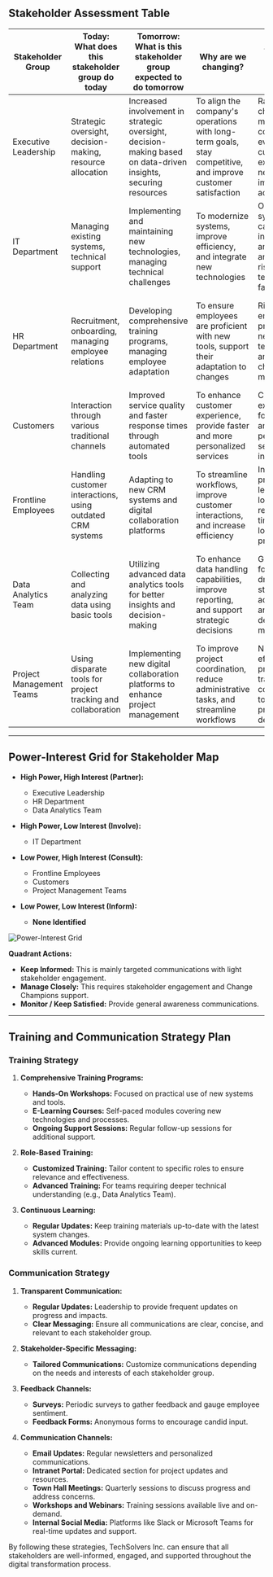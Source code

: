  ## Stakeholder Assessment Table

| Stakeholder Group       | Today: What does this stakeholder group do today              | Tomorrow: What is this stakeholder group expected to do tomorrow | Why are we changing?                                               | Why are we changing now?                                          | What is changing?                                                  | What is not changing?                                                 | What are the benefits of changing?                                  | What are the risks if we don’t change?                              | Stakeholder Group size | How big is the overall change | Knowledge needs                          | Possible areas of resistance         | Training required (Y/N) | Impact (High, Medium, Low) | Power (High, Low) | Interest (High, Low) | Treatment   | Treatment Action                                 | Strategy                                           | Engagement       | Notes                                               |
|-------------------------|--------------------------------------------------------------|-------------------------------------------------------------------|-------------------------------------------------------------------|-------------------------------------------------------------------|-------------------------------------------------------------------|--------------------------------------------------------------------|-------------------------------------------------------------------|--------------------------------------------------------------------|-------------------------|-----------------------------|------------------------------------------|-------------------------------------|----------------------|-----------------------|-----------------|-----------------|-------------|---------------------------------------------------|--------------------------------------------------------|----------------|----------------------------------------------------|
| Executive Leadership    | Strategic oversight, decision-making, resource allocation     | Increased involvement in strategic oversight, decision-making based on data-driven insights, securing resources | To align the company's operations with long-term goals, stay competitive, and improve customer satisfaction | Rapidly changing market conditions and evolving customer expectations necessitate immediate action | More strategic involvement, using data-driven insights for decision-making | Commitment to strategic alignment and long-term goals | Better resource allocation, data-driven decision-making, ensuring long-term success | Inability to achieve strategic goals, failure to sustain growth | Small                   | High                        | Understanding of new data analytics tools       | Change in decision-making processes          | Y                    | High                      | High             | High              | Partner     | Strategic briefings, executive alignment meetings | Regular updates, support continuous engagement         | Met             | Ensure alignment with organizational strategy      |
| IT Department           | Managing existing systems, technical support                 | Implementing and maintaining new technologies, managing technical challenges | To modernize systems, improve efficiency, and integrate new technologies | Outdated systems causing inefficiencies and creating an increased risk of technical failures | Increased workload during system integration and maintenance, ongoing technical support | Core IT responsibilities and support functions      | Opportunity to work with advanced technologies, improved problem-solving capabilities | Increased burden of maintaining outdated systems, potential technical failures | Medium                 | High                        | Comprehensive knowledge of new systems and integration methods | Increased workload, stress from integration tasks | Y                    | High                      | High             | Medium            | Involve     | Technical workshops, regular progress reviews      | Establish strong support systems, ensure proper resource allocation | Scheduled       | Manage initial resistance by providing adequate support         |
| HR Department           | Recruitment, onboarding, managing employee relations         | Developing comprehensive training programs, managing employee adaptation | To ensure employees are proficient with new tools, support their adaptation to changes | Rising need for employee proficiency in new technologies and better change management | Focus on training development, managing change communication, supporting employee adaptation | HR’s role in employee development and communication | Enhanced tools for supporting employee development, improved adaptation | Difficulty managing employee dissatisfaction and resistance to outdated processes | Medium                 | High                        | In-depth understanding of new tools, change management strategies | Increased workload from training development tasks | Y                    | High                      | High             | High              | Partner     | Develop training modules, manage adaptation strategies | Provide continuous support for training and adaptation            | Scheduled       | Recognize and address employee concerns proactively             |
| Customers               | Interaction through various traditional channels             | Improved service quality and faster response times through automated tools | To enhance customer experience, provide faster and more personalized services | Customer expectations for efficient and personalized service are increasing | Interaction with AI-driven chatbots and automated service desks | Commitment to customer-centric service                         | Better service quality, faster response times, increased satisfaction | Declining customer satisfaction, loss of business, negative brand perception | Large                  | Medium                      | Awareness of new service channels, benefits of automated tools | Adaptation to new service methods              | N                    | Medium                    | Low              | High              | Consult     | Clear communication about new tools, regular updates | Provide support guides, transparent updates on changes            | Met             | Engage customers through targeted communication strategies       |
| Frontline Employees     | Handling customer interactions, using outdated CRM systems  | Adapting to new CRM systems and digital collaboration platforms | To streamline workflows, improve customer interactions, and increase efficiency | Inefficient processes leading to longer resolution times and lower productivity | Use of new CRM systems, digital tools for collaboration | Customer service philosophy and dedication to quality service      | More efficient workflows, higher job satisfaction, reduced workload | Frustration with inefficient tools, decreased job satisfaction, potential burnout | Large                  | High                        | Comprehensive training on new CRM and digital tools | Learning curve, changes in daily workflows           | Y                    | High                      | Low              | High              | Consult     | Hands-on training workshops, ongoing support sessions | Establish peer support groups, regular feedback sessions          | Not Started     | Emphasize long-term benefits of new tools                          |
| Data Analytics Team     | Collecting and analyzing data using basic tools              | Utilizing advanced data analytics tools for better insights and decision-making | To enhance data handling capabilities, improve reporting, and support strategic decisions | Growing need for data-driven strategies and advanced analytics in decision-making | Transition to advanced data analytics tools, improved data reporting processes | Focus on providing actionable insights                          | Enhanced data capabilities, better decision-making, improved strategic planning | Limited analytics capabilities hindering strategic decisions and market competitiveness | Small                  | High                        | Specialized training on new analytics tools         | Adaptation to new data handling and reporting processes | Y                    | High                      | High             | High              | Partner     | Specialized training sessions, ongoing support for analytical tools | Provide continuous learning opportunities, gather feedback for improvements | Scheduled       | Enable data-driven strategic planning and decision-making          |
| Project Management Teams | Using disparate tools for project tracking and collaboration | Implementing new digital collaboration platforms to enhance project management | To improve project coordination, reduce administrative tasks, and streamline workflows | Need for more efficient project tracking and communication tools to meet project deadlines | Use of integrated project management and communication tools | Core project management methodologies and practices                | Improved collaboration, reduced administrative overhead, enhanced project efficiency | Inability to effectively manage projects, increased project delays, cost overruns | Medium                 | Medium                      | Training on new project management and communication tools | Learning curve associated with new tools             | Y                    | Medium                    | Low              | High              | Consult     | Training webinars, hands-on workshops on new tools     | Encourage continuous improvement practices, gather feedback         | Not Started     | Highlight long-term benefits of streamlined project management     |

---

## Power-Interest Grid for Stakeholder Map

- **High Power, High Interest (Partner):** 
  - Executive Leadership
  - HR Department
  - Data Analytics Team

- **High Power, Low Interest (Involve):**
  - IT Department

- **Low Power, High Interest (Consult):**
  - Frontline Employees
  - Customers
  - Project Management Teams

- **Low Power, Low Interest (Inform):**
  - **None Identified**

![Power-Interest Grid](https://www.example.com/power-interest-grid.png)

**Quadrant Actions:**
- **Keep Informed:** This is mainly targeted communications with light stakeholder engagement.
- **Manage Closely:** This requires stakeholder engagement and Change Champions support.
- **Monitor / Keep Satisfied:** Provide general awareness communications.

---

## Training and Communication Strategy Plan

### Training Strategy

1. **Comprehensive Training Programs:**
   - **Hands-On Workshops:** Focused on practical use of new systems and tools.
   - **E-Learning Courses:** Self-paced modules covering new technologies and processes.
   - **Ongoing Support Sessions:** Regular follow-up sessions for additional support.

2. **Role-Based Training:**
   - **Customized Training:** Tailor content to specific roles to ensure relevance and effectiveness.
   - **Advanced Training:** For teams requiring deeper technical understanding (e.g., Data Analytics Team).

3. **Continuous Learning:**
   - **Regular Updates:** Keep training materials up-to-date with the latest system changes.
   - **Advanced Modules:** Provide ongoing learning opportunities to keep skills current.

### Communication Strategy

1. **Transparent Communication:**
   - **Regular Updates:** Leadership to provide frequent updates on progress and impacts.
   - **Clear Messaging:** Ensure all communications are clear, concise, and relevant to each stakeholder group.

2. **Stakeholder-Specific Messaging:**
   - **Tailored Communications:** Customize communications depending on the needs and interests of each stakeholder group.

3. **Feedback Channels:**
   - **Surveys:** Periodic surveys to gather feedback and gauge employee sentiment.
   - **Feedback Forms:** Anonymous forms to encourage candid input.

4. **Communication Channels:**
   - **Email Updates:** Regular newsletters and personalized communications.
   - **Intranet Portal:** Dedicated section for project updates and resources.
   - **Town Hall Meetings:** Quarterly sessions to discuss progress and address concerns.
   - **Workshops and Webinars:** Training sessions available live and on-demand.
   - **Internal Social Media:** Platforms like Slack or Microsoft Teams for real-time updates and support.

By following these strategies, TechSolvers Inc. can ensure that all stakeholders are well-informed, engaged, and supported throughout the digital transformation process.